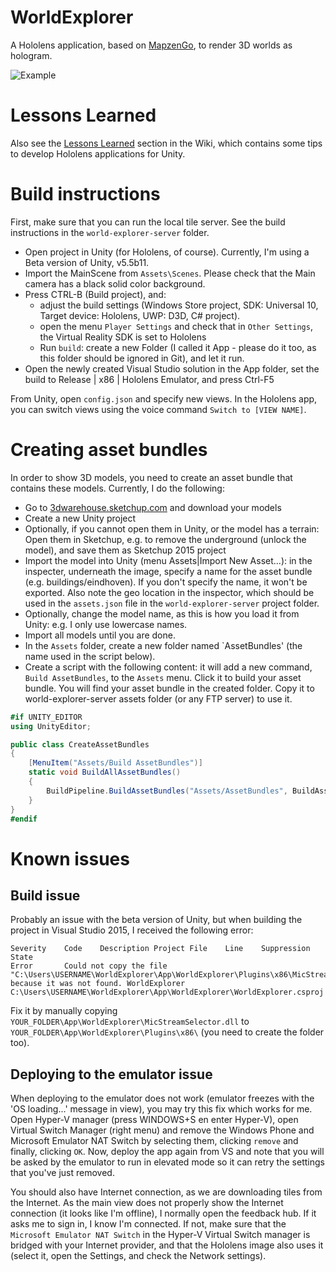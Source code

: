 # WorldExplorer
A Hololens application, based on [MapzenGo](https://github.com/brnkhy/MapzenGo), to render 3D worlds as hologram.

![Example](http://i.imgur.com/MEwIH56.png)

# Lessons Learned
Also see the [Lessons Learned](https://github.com/TNOCS/WorldExplorer/wiki/Lessons-Learned) section in the Wiki, which contains some tips to develop Hololens applications for Unity.

# Build instructions

First, make sure that you can run the local tile server. See the build instructions in the `world-explorer-server` folder.

- Open project in Unity (for Hololens, of course). Currently, I'm using a Beta version of Unity, v5.5b11.
- Import the MainScene from `Assets\Scenes`. Please check that the Main camera has a black solid color background.
- Press CTRL-B (Build project), and: 
  - adjust the build settings (Windows Store project, SDK: Universal 10, Target device: Hololens, UWP: D3D, C# project).
  - open the menu `Player Settings` and check that in `Other Settings`, the Virtual Reality SDK is set to Hololens  
  - Run `build`: create a new Folder (I called it App - please do it too, as this folder should be ignored in Git), and let it run. 
- Open the newly created Visual Studio solution in the App folder, set the build to Release | x86 | Hololens Emulator, and press Ctrl-F5

From Unity, open `config.json` and specify new views. In the Hololens app, you can switch views using the voice command `Switch to [VIEW NAME]`. 

# Creating asset bundles
In order to show 3D models, you need to create an asset bundle that contains these models. Currently, I do the following:
- Go to [3dwarehouse.sketchup.com](3dwarehouse.sketchup.com) and download your models
- Create a new Unity project
- Optionally, if you cannot open them in Unity, or the model has a terrain: Open them in Sketchup, e.g. to remove the underground (unlock the model), and save them as Sketchup 2015 project
- Import the model into Unity (menu Assets|Import New Asset...): in the inspecter, underneath the image, specify a name for the asset bundle (e.g. buildings/eindhoven). If you don't specify the name, it won't be exported. Also note the geo location in the inspector, which should be used in the `assets.json` file in the `world-explorer-server` project folder. 
- Optionally, change the model name, as this is how you load it from Unity: e.g. I only use lowercase names.
- Import all models until you are done. 
- In the `Assets` folder, create a new folder named `AssetBundles' (the name used in the script below).
- Create a script with the following content: it will add a new command, `Build AssetBundles`, to the `Assets` menu. Click it to build your asset bundle. You will find your asset bundle in the created folder. Copy it to world-explorer-server assets folder (or any FTP server) to use it. 

```C#
#if UNITY_EDITOR
using UnityEditor;

public class CreateAssetBundles
{
    [MenuItem("Assets/Build AssetBundles")]
    static void BuildAllAssetBundles()
    {
        BuildPipeline.BuildAssetBundles("Assets/AssetBundles", BuildAssetBundleOptions.None, BuildTarget.WSAPlayer);
    }
}
#endif
```

# Known issues

## Build issue
Probably an issue with the beta version of Unity, but when building the project in Visual Studio 2015, I received the following error:
```
Severity	Code	Description	Project	File	Line	Suppression State
Error		Could not copy the file "C:\Users\USERNAME\WorldExplorer\App\WorldExplorer\Plugins\x86\MicStreamSelector.dll" because it was not found.	WorldExplorer	C:\Users\USERNAME\WorldExplorer\App\WorldExplorer\WorldExplorer.csproj	
```
Fix it by manually copying `YOUR_FOLDER\App\WorldExplorer\MicStreamSelector.dll` to `YOUR_FOLDER\App\WorldExplorer\Plugins\x86\` (you need to create the folder too).

## Deploying to the emulator issue
When deploying to the emulator does not work (emulator freezes with the 'OS loading...' message in view), you may try this fix which works for me. 
Open Hyper-V manager (press WINDOWS+S en enter Hyper-V), open Virtual Switch Manager (right menu) and remove the Windows Phone and Microsoft Emulator NAT Switch by selecting them, clicking `remove` and finally, clicking `OK`. Now, deploy the app again from VS and note that you will be asked by the emulator to run in elevated mode so it can retry the settings that you've just removed. 

You should also have Internet connection, as we are downloading tiles from the Internet. As the main view does not properly show the Internet connection (it looks like I'm offline), I normally open the feedback hub. If it asks me to sign in, I know I'm connected. If not, make sure that the `Microsoft Emulator NAT Switch` in the Hyper-V Virtual Switch manager is bridged with your Internet provider, and that the Hololens image also uses it (select it, open the Settings, and check the Network settings). 
